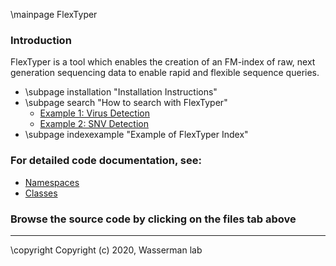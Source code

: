 \mainpage FlexTyper

### Introduction
 FlexTyper is a tool which enables the creation of an FM-index of raw, next generation sequencing data to enable rapid and flexible sequence queries.

- \subpage installation "Installation Instructions"
- \subpage search "How to search with FlexTyper"
	+ [Example 1: Virus Detection](viralsearchexample.html) 
	+ [Example 2: SNV Detection](snvsearchexample.html) 
- \subpage indexexample "Example of FlexTyper Index"

### For detailed code documentation, see: 
- [Namespaces](namespaces.html)
- [Classes](annotated.html)

### Browse the source code by clicking on the files tab above

---

 \copyright Copyright (c) 2020, Wasserman lab
